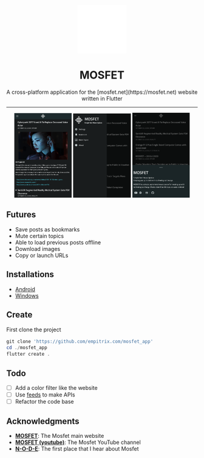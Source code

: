 <div align="center">
    <img src="./assets/icon/icon.png" width="128" height="128" style="display: block; margin: 0 auto; background-color: #0D1117"/>
    <h1>MOSFET</h1>
    <p>A cross-platform application for the [mosfet.net](https://mosfet.net) website written in Flutter</p>
</div>

---

<p align="center">
  <img src="./assets/screens/1.png" width="30%" />
  <img src="./assets/screens/2.png" width="30%" />
  <img src="./assets/screens/3.png" width="30%" />
</p>


## Futures
- Save posts as bookmarks
- Mute certain topics
- Able to load previous posts offline
- Download images
- Copy or launch URLs

## Installations
- [Android]()
- [Windows]()

## Create
First clone the project
```powershell
git clone 'https://github.com/empitrix.com/mosfet_app'
cd ./mosfet_app
flutter create .
```

## Todo
- [ ] Add a color filter like the website
- [ ] Use [feeds](https://mosfet.net/feed) to make APIs
- [ ] Refactor the code base

## Acknowledgments
- [**MOSFET**](https://mosfet.net): The Mosfet main website
- [**MOSFET (youtube)**](https://youu): The Mosfet YouTube channel
- [**N-O-D-E**](https://n-o-d-e.net/): The first place that I hear about Mosfet

